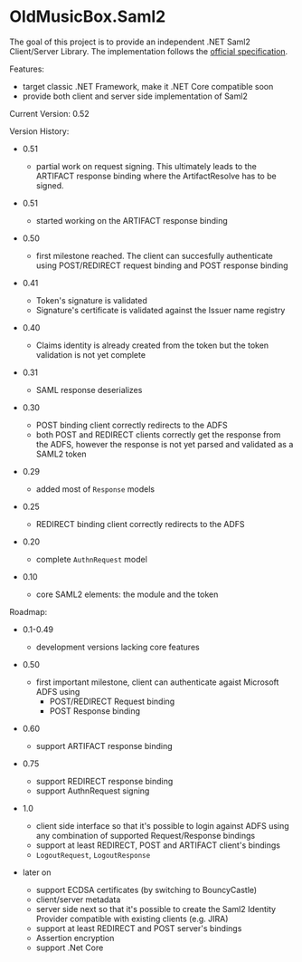 # OldMusicBox.Saml2

The goal of this project is to provide an independent .NET Saml2 Client/Server Library. The implementation follows the 
[official specification](http://docs.oasis-open.org/security/saml/v2.0/saml-core-2.0-os.pdf).

Features:

* target classic .NET Framework, make it .NET Core compatible soon
* provide both client and server side implementation of Saml2

Current Version: 0.52

Version History:

* 0.51

	- partial work on request signing. This ultimately leads to the ARTIFACT response binding where the ArtifactResolve has to be signed.

* 0.51

    - started working on the ARTIFACT response binding

* 0.50

    - first milestone reached. The client can succesfully authenticate
    using POST/REDIRECT request binding and POST response binding

* 0.41

    - Token's signature is validated
    - Signature's certificate is validated against the Issuer name registry

* 0.40

    - Claims identity is already created from the token but the token validation is not yet complete    

* 0.31 
    - SAML response deserializes 

* 0.30 
    - POST binding client correctly redirects to the ADFS    
    - both POST and REDIRECT clients correctly get the response from the ADFS, however the response is not yet parsed and validated as a SAML2 token
* 0.29 
    - added most of `Response` models
* 0.25 
    - REDIRECT binding client correctly redirects to the ADFS 
* 0.20 
    - complete `AuthnRequest` model
* 0.10 
    - core SAML2 elements: the module and the token 

Roadmap:

* 0.1-0.49 
    - development versions lacking core features

* 0.50 
    - first important milestone, client can authenticate agaist Microsoft ADFS using 
        * POST/REDIRECT Request binding
        * POST Response binding

* 0.60
    - support ARTIFACT response binding

* 0.75 
    - support REDIRECT response binding
    - support AuthnRequest signing

* 1.0 
    * client side interface so that it's possible to login against ADFS using any combination of supported Request/Response bindings
    * support at least REDIRECT, POST and ARTIFACT client's bindings
    * `LogoutRequest`, `LogoutResponse`

* later on

    * support ECDSA certificates (by switching to BouncyCastle)
    * client/server metadata
    * server side next so that it's possible to create the Saml2 Identity Provider compatible with existing clients (e.g. JIRA)
    * support at least REDIRECT and POST server's bindings
    * Assertion encryption
    * support .Net Core
